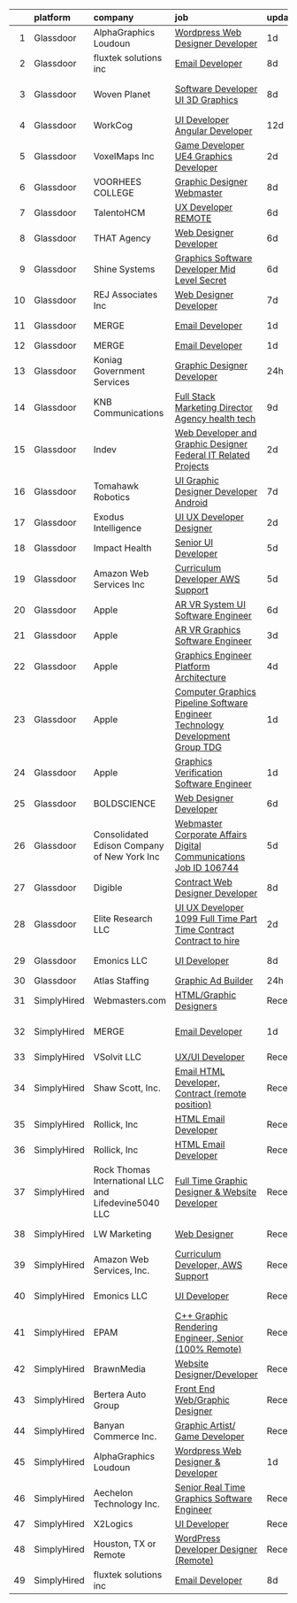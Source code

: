 

|    | platform    | company                                              | job                                                                                                                                                                                                                                                                                                                                                                                                                                                                                                                                                                                                                                                                                                                                                                                                                                                                                                                                                                                                                                                                                                                                                                                                                                                                                                                                                                                                                                                                | update_time   | location                |
|---:|:------------|:-----------------------------------------------------|:-------------------------------------------------------------------------------------------------------------------------------------------------------------------------------------------------------------------------------------------------------------------------------------------------------------------------------------------------------------------------------------------------------------------------------------------------------------------------------------------------------------------------------------------------------------------------------------------------------------------------------------------------------------------------------------------------------------------------------------------------------------------------------------------------------------------------------------------------------------------------------------------------------------------------------------------------------------------------------------------------------------------------------------------------------------------------------------------------------------------------------------------------------------------------------------------------------------------------------------------------------------------------------------------------------------------------------------------------------------------------------------------------------------------------------------------------------------------|:--------------|:------------------------|
|  1 | Glassdoor   | AlphaGraphics Loudoun                                | [Wordpress Web Designer   Developer](https://www.glassdoor.com/partner/jobListing.htm?pos=128&ao=1136043&s=58&guid=00000181fb7de9a89decc96a0c9ec99d&src=GD_JOB_AD&t=SR&vt=w&ea=1&cs=1_626c097b&cb=1657781742361&jobListingId=1007999872149&jrtk=3-0-1g7tnrqfhkf26801-1g7tnrqg1ghp1800-bb00f20d03502729-)                                                                                                                                                                                                                                                                                                                                                                                                                                                                                                                                                                                                                                                                                                                                                                                                                                                                                                                                                                                                                                                                                                                                                           | 1d            | Leesburg, VA            |
|  2 | Glassdoor   | fluxtek solutions inc                                | [Email Developer](https://www.glassdoor.com/partner/jobListing.htm?pos=117&ao=1136043&s=58&guid=00000181fb7de9a89decc96a0c9ec99d&src=GD_JOB_AD&t=SR&vt=w&ea=1&cs=1_56bf11ce&cb=1657781742357&jobListingId=1007984862555&jrtk=3-0-1g7tnrqfhkf26801-1g7tnrqg1ghp1800-1c6e3ef8f3a17f53-)                                                                                                                                                                                                                                                                                                                                                                                                                                                                                                                                                                                                                                                                                                                                                                                                                                                                                                                                                                                                                                                                                                                                                                              | 8d            | Remote                  |
|  3 | Glassdoor   | Woven Planet                                         | [Software Developer  UI 3D Graphics ](https://www.glassdoor.com/partner/jobListing.htm?pos=104&ao=1110586&s=58&guid=00000181fb7de9a89decc96a0c9ec99d&src=GD_JOB_AD&t=SR&vt=w&ea=1&cs=1_ff373932&cb=1657781742356&jobListingId=1007986416991&cpc=4B4B39186BDA197B&jrtk=3-0-1g7tnrqfhkf26801-1g7tnrqg1ghp1800-45e24007f5f1396f--6NYlbfkN0DSgjPPcnEdvoK3uuxfISLALE6pB1FR7YSHOr_tSg5_QCn410VK5Ds4sai37YL-FnFSoIZqvE9RVYgU4zL2mlfJ_uFXv9xCsapT1JUXc56Sf65AsmN7g1lfrJd60L6aU9d3gZIf_D8CIwL1yA069_Fo_jYKHls2jd_9vSYBSvU59-ydQFe80vLvnOIvIVgN1yFPbGwZiWHKoPqRkfGDH6REuKk9V_Zxy3rvUCI4HC_cbr1m5O0pGgBmfDOj3L9wLeWNp5EmTS3gqILwQKYVkfWbXv-vVNpgSaQfjPvo-yzMByNlW3eJnzC19S_Kl7HnFflM-JptDVBKHYPvnYG9AeEx8L_ABA6VSvE_qQXHblzLNYzbFtvZqdWvaElC23Tz7FJHTPF20AKW_8MYUZ4oojV6u9YFfSOSuUQqWrVKdsnel5eIvxY7JshDTtQIOzBk-GG4UvTKOJ-bU2t2X_Cy_lBIAjaDfZ3PFKHG4nKg-jITJzuRMxMHn2TRsJRfGMotLaEa94Fr30GkqsRj36l9xC3uyhkIkij1MDUfzwqUDrOme3YuEsmxBFWLqaarpaU5kOhZp2larXIjyw%3D%3D)                                                                                                                                                                                                                                                                                                                                                                                                                                                                                                         | 8d            | San Francisco, CA       |
|  4 | Glassdoor   | WorkCog                                              | [UI Developer  Angular Developer](https://www.glassdoor.com/partner/jobListing.htm?pos=118&ao=1136043&s=58&guid=00000181fb7de9a89decc96a0c9ec99d&src=GD_JOB_AD&t=SR&vt=w&ea=1&cs=1_a311f6d5&cb=1657781742357&jobListingId=1007977643504&jrtk=3-0-1g7tnrqfhkf26801-1g7tnrqg1ghp1800-2ad74ce8e4763187-)                                                                                                                                                                                                                                                                                                                                                                                                                                                                                                                                                                                                                                                                                                                                                                                                                                                                                                                                                                                                                                                                                                                                                              | 12d           | New York, NY            |
|  5 | Glassdoor   | VoxelMaps Inc                                        | [Game Developer   UE4 Graphics Developer](https://www.glassdoor.com/partner/jobListing.htm?pos=126&ao=1136043&s=58&guid=00000181fb7de9a89decc96a0c9ec99d&src=GD_JOB_AD&t=SR&vt=w&ea=1&cs=1_6fe68d46&cb=1657781742358&jobListingId=1007997853287&jrtk=3-0-1g7tnrqfhkf26801-1g7tnrqg1ghp1800-35c923fe26b55888-)                                                                                                                                                                                                                                                                                                                                                                                                                                                                                                                                                                                                                                                                                                                                                                                                                                                                                                                                                                                                                                                                                                                                                      | 2d            | Austin, TX              |
|  6 | Glassdoor   | VOORHEES COLLEGE                                     | [Graphic Designer Webmaster](https://www.glassdoor.com/partner/jobListing.htm?pos=124&ao=1136043&s=58&guid=00000181fb7de9a89decc96a0c9ec99d&src=GD_JOB_AD&t=SR&vt=w&ea=1&cs=1_9c6a4e05&cb=1657781742358&jobListingId=1007984893908&jrtk=3-0-1g7tnrqfhkf26801-1g7tnrqg1ghp1800-1f7432b2462905d6-)                                                                                                                                                                                                                                                                                                                                                                                                                                                                                                                                                                                                                                                                                                                                                                                                                                                                                                                                                                                                                                                                                                                                                                   | 8d            | Denmark, SC             |
|  7 | Glassdoor   | TalentoHCM                                           | [UX Developer   REMOTE](https://www.glassdoor.com/partner/jobListing.htm?pos=113&ao=1110586&s=58&guid=00000181fb7de9a89decc96a0c9ec99d&src=GD_JOB_AD&t=SR&vt=w&cs=1_add596bc&cb=1657781742357&jobListingId=1007990640377&cpc=8795CF9063CD573D&jrtk=3-0-1g7tnrqfhkf26801-1g7tnrqg1ghp1800-69e601a1d98ac21e--6NYlbfkN0C_SycDmnNWjSnOfNojf-KZh-yXpPzkmZZ6wpMZhR9zB5dLKAJ7UQnWo9NBJTHUaTPuSHqOCgApo8QdfvrvjzZn0SI-ozTqJGpGWm-40dkSe3zrAjRr0NeVOoRed2eJOzPg5ROAdxliP7xP8Xve5q545qfucAXXWCjkkBCm5-2lBpoIoFrWhHeoq8VJbv-EKTVLCpVFrq7nN2FRFJSN2tzUGAmj7yHwvFQMvrDSdAaSvdQn7izdbrAG1Pn7bahIhO3hJDh6Mnr6vBT7dvjuhNDmh-OtWMIlnWAsndiktDSWmWAndDAFphTIjLNwxmpUDJM230_iIkeFFA-U40NNnrGp89awoFKD3pQfL2UmXguI7hdUtoY8Pg4y91x84LB0ltXKEg32CeYlzvJwWf84WtpbMZ9OHBqNovEDbMx96zAjrCRaJUKrZQdG44cBsN4_6W4GKECUjemMarjjYKCBFbEBObB-c4g5dQPOhbtTJQ_Bk9CZB-lll12pTrSKcyxWm3iNZxPFTBjt6DccenvlzQ12xfcs5LP3dALkG2oG-A_zS2vlp8sC57vps-5h09J3SLI%3D)                                                                                                                                                                                                                                                                                                                                                                                                                                                                                                                                          | 6d            | Tysons Corner, VA       |
|  8 | Glassdoor   | THAT Agency                                          | [Web Designer Developer](https://www.glassdoor.com/partner/jobListing.htm?pos=105&ao=1110586&s=58&guid=00000181fb7de9a89decc96a0c9ec99d&src=GD_JOB_AD&t=SR&vt=w&ea=1&cs=1_78df87c5&cb=1657781742356&jobListingId=1007990020797&cpc=8D52E76475A7E842&jrtk=3-0-1g7tnrqfhkf26801-1g7tnrqg1ghp1800-0c50c41ba30ab75e--6NYlbfkN0CNPXhQHeQmpFLG1zbnVry6FDwS6k36Zx3mOturxRE7VTwd-PHBCgegvK6MSUCpLPNO5VeDiSWy4Jg_X4vF36py9cvxKfHCa3YoYBIzWKw3WHI5I-J9NyizVTVDg5tcklXjn-A-4m5usbuY75GunOoLcnQEC6itfPuGb4uBUW9zcmWdS5i-3rDgLi_VQXhNEa_1qJhzLqzAfMe7_NMBif_IytoBBE3SdW-ebDKgRUrb_BFKO_UmOlFOAy-BjjJksDK1CKfs94kLLSwIuZqXI3FJFL_cy_t8isci352p7yx9if804HCZoqR_hcH56zmT7Mc7D4dpcdOuEqmNny-Z8sfobDWOmW262dAxObzGgUGRLsoSIJ3cCEJmSIlMi4LBYBaB0wmcogfkLQi0ZQ0Sx03Ln1pKGeIKkvjgStAvACygHYPJEVx8TCmnKVDRWCbb0Cor4vnHhzNiJwG-b8UrafbnC5vKdKWtqT85xU9pMHKsbjl1EXJosTDwHlTGXBKHTzY%3D)                                                                                                                                                                                                                                                                                                                                                                                                                                                                                                                                                                                                    | 6d            | West Palm Beach, FL     |
|  9 | Glassdoor   | Shine Systems                                        | [Graphics Software Developer  Mid Level   Secret ](https://www.glassdoor.com/partner/jobListing.htm?pos=130&ao=1136043&s=58&guid=00000181fb7de9a89decc96a0c9ec99d&src=GD_JOB_AD&t=SR&vt=w&cs=1_51b74747&cb=1657781742361&jobListingId=1007991168901&jrtk=3-0-1g7tnrqfhkf26801-1g7tnrqg1ghp1800-8b16fb561dcdfd87-)                                                                                                                                                                                                                                                                                                                                                                                                                                                                                                                                                                                                                                                                                                                                                                                                                                                                                                                                                                                                                                                                                                                                                  | 6d            | Bethesda, MD            |
| 10 | Glassdoor   | REJ   Associates  Inc                                | [Web Designer Developer](https://www.glassdoor.com/partner/jobListing.htm?pos=101&ao=1110586&s=58&guid=00000181fb7de9a89decc96a0c9ec99d&src=GD_JOB_AD&t=SR&vt=w&ea=1&cs=1_e644a9e1&cb=1657781742355&jobListingId=1007988000128&cpc=020BE1DDE5A95971&jrtk=3-0-1g7tnrqfhkf26801-1g7tnrqg1ghp1800-052e4508faa82851--6NYlbfkN0AF_bfm7gzr-f4HtFIOaurJ6VoJjpjfwwjpbPTStdJTja__rm5RFnvmIqP4IgP5Pe_UU-mMrW9psE_3WYuQ8Ej17TjZ_ZnA4Ef1kqQtaP5Yhw0aYQ7OXMBUsZ5R6ikwFO_ZxKqfT8jnjqHckvi7M8tWk6QVmuJpZbrDpHBnb4jmRTPIj_Jz4SB21a-8xW7O0TOG6fRBgiCdtE5aIC6K9HVm2ICqn1K7qbF1CfsCdvre8Cw1s1mhQNK3M80cHzJGNsmskAISZKQ-Qo0zFLZc9_NIgdY-a6e_JTFjIsa9vE93YNaqpU6J3c7ma8hR4q3JG2xxKukFG0eTC2xgnDxO5jsj3mty3z_p1kPDZ8QpnhXk-0rDN0D5DnWTRNVDfAlB-aib-_S--twX0wp7jjL_3htj64XyQ1ZyaW5PAg8WqVL_yBneiN5J9wf7_Ic5BRdvOLazGU-ZrKzFohnWf68YsZFVyPthVWCleEAoUMbep3g1_NyxJDYR7vn1Pl3puUlIEdI%3D)                                                                                                                                                                                                                                                                                                                                                                                                                                                                                                                                                                                                    | 7d            | Fort Meade, MD          |
| 11 | Glassdoor   | MERGE                                                | [Email Developer](https://www.glassdoor.com/partner/jobListing.htm?pos=115&ao=1136043&s=58&guid=00000181fb7de9a89decc96a0c9ec99d&src=GD_JOB_AD&t=SR&vt=w&cs=1_dd302515&cb=1657781742357&jobListingId=1008000055626&jrtk=3-0-1g7tnrqfhkf26801-1g7tnrqg1ghp1800-ab82edbd68842002-)                                                                                                                                                                                                                                                                                                                                                                                                                                                                                                                                                                                                                                                                                                                                                                                                                                                                                                                                                                                                                                                                                                                                                                                   | 1d            | Little Rock, AR         |
| 12 | Glassdoor   | MERGE                                                | [Email Developer](https://www.glassdoor.com/partner/jobListing.htm?pos=114&ao=1136043&s=58&guid=00000181fb7de9a89decc96a0c9ec99d&src=GD_JOB_AD&t=SR&vt=w&cs=1_fae9fcec&cb=1657781742357&jobListingId=1008000055625&jrtk=3-0-1g7tnrqfhkf26801-1g7tnrqg1ghp1800-08f78359d1fa5818-)                                                                                                                                                                                                                                                                                                                                                                                                                                                                                                                                                                                                                                                                                                                                                                                                                                                                                                                                                                                                                                                                                                                                                                                   | 1d            | Denver, CO              |
| 13 | Glassdoor   | Koniag Government Services                           | [Graphic Designer Developer](https://www.glassdoor.com/partner/jobListing.htm?pos=129&ao=1136043&s=58&guid=00000181fb7de9a89decc96a0c9ec99d&src=GD_JOB_AD&t=SR&vt=w&ea=1&cs=1_a3591c3f&cb=1657781742361&jobListingId=1008003321683&jrtk=3-0-1g7tnrqfhkf26801-1g7tnrqg1ghp1800-4ee8bd4b845999b2-)                                                                                                                                                                                                                                                                                                                                                                                                                                                                                                                                                                                                                                                                                                                                                                                                                                                                                                                                                                                                                                                                                                                                                                   | 24h           | Chantilly, VA           |
| 14 | Glassdoor   | KNB Communications                                   | [Full Stack Marketing Director  Agency  health tech ](https://www.glassdoor.com/partner/jobListing.htm?pos=106&ao=1110586&s=58&guid=00000181fb7de9a89decc96a0c9ec99d&src=GD_JOB_AD&t=SR&vt=w&ea=1&cs=1_059e0331&cb=1657781742356&jobListingId=1007982265289&cpc=973E6D846143997F&jrtk=3-0-1g7tnrqfhkf26801-1g7tnrqg1ghp1800-98404997d34288b4--6NYlbfkN0Bzkuy17zoNwKMVjyusHhR7JNYo3SmelKzW8jp1Pa4Tk8SeJt-khgAHW196h0ERZcC_61O7treXuBvJx9McgJUbbBrqHIU6E6_K_u5qjdwkLd4pKiE724KE-2bMp5JnGQt-NgNhl7kdImvuKKICnfnx3S9uv3c5iqGymorm8lTlK_3i64b6MgiD6dMvihb93intdU36h6DlWWtzoc7YiWeQVpMgKU22EqhT8AZcQhXRImMf8DX7xGsq8wI4a7Xd1YgT9pKfJ1R-VhLaWEiaDs4quUfs5Jj88MY8m4_9xCQZNbPtN1E7UGpmXrrIE5MVgiM3mvRZbeisXc46GdOiCqfmHcBAUFf344y3pvceztYqNwHYMrR8_LtdDSbCyqura2r_tbLyU7mt3Lwb_FkE5cW8wpXjH-GrHjYxIFHiEjUXZkTX6XQdLrR_jP9_LajCuUhZZLtaVUeYJLv-pj83_Sx7gfQjmqI-wOWnKD6mWZk_a_vLam1F4COty_c9ul3N1jqLcYZam2aMj9v5bW75b3aDYbM_HX5f2eZdMSfm49Mnuw%3D%3D)                                                                                                                                                                                                                                                                                                                                                                                                                                                                                                                         | 9d            | Remote                  |
| 15 | Glassdoor   | Indev                                                | [Web Developer and Graphic Designer   Federal IT Related Projects](https://www.glassdoor.com/partner/jobListing.htm?pos=120&ao=1136043&s=58&guid=00000181fb7de9a89decc96a0c9ec99d&src=GD_JOB_AD&t=SR&vt=w&ea=1&cs=1_a10ef947&cb=1657781742358&jobListingId=1007997848741&jrtk=3-0-1g7tnrqfhkf26801-1g7tnrqg1ghp1800-0fd5f7ed8834f904-)                                                                                                                                                                                                                                                                                                                                                                                                                                                                                                                                                                                                                                                                                                                                                                                                                                                                                                                                                                                                                                                                                                                             | 2d            | Remote                  |
| 16 | Glassdoor   | Tomahawk Robotics                                    | [UI Graphic Designer   Developer   Android](https://www.glassdoor.com/partner/jobListing.htm?pos=122&ao=1136043&s=58&guid=00000181fb7de9a89decc96a0c9ec99d&src=GD_JOB_AD&t=SR&vt=w&cs=1_51007fcc&cb=1657781742358&jobListingId=1007987909615&jrtk=3-0-1g7tnrqfhkf26801-1g7tnrqg1ghp1800-c34eabe0f6683d95-)                                                                                                                                                                                                                                                                                                                                                                                                                                                                                                                                                                                                                                                                                                                                                                                                                                                                                                                                                                                                                                                                                                                                                         | 7d            | Melbourne, FL           |
| 17 | Glassdoor   | Exodus Intelligence                                  | [UI UX Developer Designer](https://www.glassdoor.com/partner/jobListing.htm?pos=107&ao=1110586&s=58&guid=00000181fb7de9a89decc96a0c9ec99d&src=GD_JOB_AD&t=SR&vt=w&ea=1&cs=1_65d8fd78&cb=1657781742356&jobListingId=1007998216271&cpc=FD1C1DA32C38CFA7&jrtk=3-0-1g7tnrqfhkf26801-1g7tnrqg1ghp1800-3076f8f5597281fa--6NYlbfkN0DdNONLqhA8z6QrX6vw37qu8cGScUjPKwqVQr3YAsb4-7w0lSnzFnKYadI4H_c1BhcPg1oB8mEd1PqW5TYBiPqbmzVVOGKqzAm-dSIOfBvfkJgPunE7Kq2JMKyM-CNMikdtv62AI7L8gRPOZGmwP6zolr_DNgZGwgAhDrPvHzxD7P5rwc8xELr7OXAJqV1J6LYVZyucafYr5usaCAadoeUHW-zvDfgtx2SWMcQHAESiF7qjbh3Ru7wJGI9ECMkwNIDlluEnD-4r-jDak_260Dz6fxga8WNIhub827vRJgauNMgfvRldXDKDukEVI75R-t1iMGwN-ZXPsMSTuxMQSW69YIFlbihOlfVjVITXLKy6yUUlMZv3Z17Dar8onlH4ieSBqdhfsDG6opde7vYtgArmv309fSY72CIBIt8lsbaQd9bBLOtV2TIHS_k6QWtqzz8euUuFypf4Omttm2-s7jfso9XqG1qkqF75eFQV9AdWLGeO6v_A3C6jqpXeffgwok0%3D)                                                                                                                                                                                                                                                                                                                                                                                                                                                                                                                                                                                                  | 2d            | Remote                  |
| 18 | Glassdoor   | Impact Health                                        | [Senior UI Developer](https://www.glassdoor.com/partner/jobListing.htm?pos=123&ao=1136043&s=58&guid=00000181fb7de9a89decc96a0c9ec99d&src=GD_JOB_AD&t=SR&vt=w&ea=1&cs=1_c6e4f755&cb=1657781742358&jobListingId=1007993486490&jrtk=3-0-1g7tnrqfhkf26801-1g7tnrqg1ghp1800-85fee972396184a3-)                                                                                                                                                                                                                                                                                                                                                                                                                                                                                                                                                                                                                                                                                                                                                                                                                                                                                                                                                                                                                                                                                                                                                                          | 5d            | Remote                  |
| 19 | Glassdoor   | Amazon Web Services  Inc                             | [Curriculum Developer  AWS Support](https://www.glassdoor.com/partner/jobListing.htm?pos=127&ao=1136043&s=58&guid=00000181fb7de9a89decc96a0c9ec99d&src=GD_JOB_AD&t=SR&vt=w&cs=1_3f08cb1b&cb=1657781742361&jobListingId=1007993476834&jrtk=3-0-1g7tnrqfhkf26801-1g7tnrqg1ghp1800-0d052afa27f6d646-)                                                                                                                                                                                                                                                                                                                                                                                                                                                                                                                                                                                                                                                                                                                                                                                                                                                                                                                                                                                                                                                                                                                                                                 | 5d            | Remote                  |
| 20 | Glassdoor   | Apple                                                | [AR VR System UI Software Engineer](https://www.glassdoor.com/partner/jobListing.htm?pos=110&ao=1110586&s=58&guid=00000181fb7de9a89decc96a0c9ec99d&src=GD_JOB_AD&t=SR&vt=w&cs=1_d2fd0b1c&cb=1657781742357&jobListingId=1007991589296&cpc=AC285F3A3ECA6BB0&jrtk=3-0-1g7tnrqfhkf26801-1g7tnrqg1ghp1800-652991a7179cb0de--6NYlbfkN0BvKrLyj5gPmtZO9T8euul8TCxuuKNOtzRJOomxnwSEodTz2Bc-sPZlbtkML8D-m4o5erAmOVVvl3jp6Lwco6ZMzyxtnbkZXt95sO1uCAxOjAKo55iJsFeZcr0FwFaEe0LUYuFp1JsQ9gVUVVR1ezUuEFK6c9ug_jJECZdzrMv-FC6df3RsFoc2TxkX_K5ruskh_UBOdklYE76b9i1003Kud1d_xnyy0dcKgSAcjkpo4fl_9444KC7xEB0pwpkTN-gRT2SI4twlu3MjUAPlcqBEy2G609l05GeXxN0p_7zVZb0rixVcvNuUxlxIM5VZlmuOKNLmLhWbCdyFDpWrGR476UNbFim-WRIyV8d-QDQOo212Ajqg6vnwErZeJIDPASKdCDEXAj9ruXWexLu5thi3jv5FWZgPIu9xJ4scGARrXNOLblUFbh84miuFnrv2oiGRrEg1SeK7HrPF_cRGBbyIT7JEHXPLctwFlDOZ6RYCqVfjpjKsxhtiGqbllNcG9q6hIUiUrpj-R1tWGIpinAd1ljYsjhYoFd529HzMJACqNMzDTG-iHNpUpD3u3MUkizPRd9KQAWdJSJG1RlyJoHO2Na_aQTTjPGXBqLWJMlYcaqwkpJOyCxPPqF9NFaT5SfoefSqOxabox6kte-6YhObvB5rcRM0TehE_OAwDB4j3CVvSFsO57sCqVMD7549akaapI3jMluYG1LmxtfC9Thxi4qbjXAUEXqvqFkxDnOHHCtv-BxrVlbKlKqfAh8G699HKTdeU0R0LGRJtOuUe55B8znp0s5HNr96Z1wYjlhY0bKdvshFDqvrFRt4_5NGf4fobqytn6pCnBRkx-BBj7fPDflz2VJSv-2Y_NJ1grd-MNHN0r9PFUVuseUdyq4qy1C56BTY2YgtDDxjj_XwSjPHhaxa-D4UMIdx4L3yzvQydk5J9ArInp2dqjansupPcZ4jlUqWMG4OwKzgAqHKodwSx)                                                                                                            | 6d            | Boulder, CO             |
| 21 | Glassdoor   | Apple                                                | [AR VR Graphics Software Engineer](https://www.glassdoor.com/partner/jobListing.htm?pos=108&ao=1110586&s=58&guid=00000181fb7de9a89decc96a0c9ec99d&src=GD_JOB_AD&t=SR&vt=w&cs=1_104b6192&cb=1657781742356&jobListingId=1007995962951&cpc=AC285F3A3ECA6BB0&jrtk=3-0-1g7tnrqfhkf26801-1g7tnrqg1ghp1800-cb71f4b7b5a77fe2--6NYlbfkN0BvKrLyj5gPmtZO9T8euul8TCxuuKNOtzRJOomxnwSEodTz2Bc-sPZl29JElYHfcoRY8Zkc4eMGH07Xmysi5P622TjspGQYX0ADfh1qzT2uiUGQZ1tz5czTBEf_EZjWZZvI39pAuLzYa0G8k5R8lZfiWWh-Yce7K-8ox1o9ZOomVTchVWD5Vaj6EUdduBKybM4ZKhv967VW-21s7sIj9k1NuG90SqWAlnWO9617Qh-O6LjYGkxgSVtVjif87AnRIqvBQTLd8aFqQZpdpgOuwx02YWTfAGY9e3MhwDt5Hi2zUYlOC9vw_4GoQaI8t03mKdp4Wn62GO8O6NGV0ERcoH6uoJ00krQRCHddG3JOnFUuklxGTTTb2zE9qgzXvhEAx3_UNOEB0Fc-qhq4bkZyOoVLizinUPvEsQFz8ANnkwcjD6w3dU2wEUQ0Bq0fXOogvxXjKY3I52BVot2eBp6tjPKWWzjvnbiw8YgGL0xBMykIDJOmnJWruU4zU23ab4lQ_9Q-bkpxSsWPBVZ8MUW-FcdsBuHlJPThA8tiFxZJV46-yxkdJPAN4_fSY0BaptmMDrs4U0bVDpHEuulUSmS9zmyWFX45JqJ_Df01BtNt9NXR4IDECfu7S9Cq9bQ5LNIFsQkJEdJSO4Gk2PFlGs0NqjKRQNo1WPaZpIZ2X6WLP6fYR0sQ8d1W0HwftoPCH_xO-7DgdTSNTtNgg-Aw1HbhejhvTG6xNP7_a2EnGfrSmlFq0e1gPNT6cL2OtM3JHdYfHTaibEDZ_NZI6gizlxia87BJ5W95pS6N0RLnO13DhckzvHKLX1rvgjMJFtJ3N8gVTGzQK_EfQOeboaPEX_3qZvQ39wAOOvRW7tvrNtBn39UcZ4SRvCeFxRlS8FT2rqUJMb8kqRzRd6K98zJ6SVYjwyMxZwbKOhcd1axZ6TSvGzquKz9Id50wQgVIZFNCsglmo6lsgjCoecIzxomyrK14BYAo)                                                                                                             | 3d            | Culver City, CA         |
| 22 | Glassdoor   | Apple                                                | [Graphics Engineer  Platform Architecture](https://www.glassdoor.com/partner/jobListing.htm?pos=111&ao=1110586&s=58&guid=00000181fb7de9a89decc96a0c9ec99d&src=GD_JOB_AD&t=SR&vt=w&cs=1_35a68795&cb=1657781742357&jobListingId=1007994891564&cpc=F41FEAB56D215062&jrtk=3-0-1g7tnrqfhkf26801-1g7tnrqg1ghp1800-e1fe182327cd3593--6NYlbfkN0BvKrLyj5gPmtZO9T8euul8TCxuuKNOtzRJOomxnwSEodTz2Bc-sPZlO_uSwsktAejN199eymxu_h38efDNE8S2g08YDQ6-fp4W55J9oV9xIReNGyCfoJ-39yHXh4G5EY1w4CBOmTT32aBrND-Bx1yDXQ-VWTv_7JV4EfrC6OudzdqblxpLhfV8zdfwqU3Bb2TYGazy-mNbCF0EIV-wN-TYO-YT8kgDyxVDitjbW-2B_mxX0V1-OLQ84wSvvAzhmUjEYysfKVJjgHpR57y6ffNDcacbSjC-wv61EaReFcKmMENqfl6gvBdq21fGGatsngpDEKYr4sNysiKYVdEm4dVCs6-DpKbClxVnGb8YxlwKea_8s6_boPpNUAPYR2tzfmgRs_HXFDIeJ-_oPfT3dhwQBzzu51sgNmqXjROO9N0arobixdDDTB5Xae75Q5FIcQV6TOcwcsI--itjmBSTJkhqGHiyOP2jWEIFANGq16I59NR3I9L8l7S76eF6Cn9-RCYieGgchSTJoNfcgJUfsv91F4EYbEKBvAuxPD3rP29suoh_YMhGGK-eW5L1l8yw_p53P_VwCdgj2Zvzvg5CQkE9kYdmce353A8GzcQ5a5huExNA9m0s5vfypWMhg0sFqmwtcBdQ5yKTCrAOGTytEhrr6JpNOQXelTH275gyaYwoyGDmTVBLx7gv5PNXBK1JUHakZFWPgAfNZGS1FZU4pdW3Dtg1t4awu7bQ7Q_XCC2nGT3R6izo4j9c2eTE5GoexIt0hlB8WdjdXfEA5g4Lql-UEJVy4RDLRFgL5j8iu-_I9u7raYNKzXjSWlpP4-OJfe0L8Y7Pn_orclXtAmVQRnh_DehtMZxq4x7QRD_yZ0bpnsAWSfClwKpXIZzVEBqGzzF6hOIBTOlJywmjDug67fljrK1huq7vlhXuoHt8XAWowFCItvQhejSQR2PjFCvOHjUZ8qxewhLqqYx6YcwHF5ryWm1SR04Ryqw%3D)                                                                                       | 4d            | Cupertino, CA           |
| 23 | Glassdoor   | Apple                                                | [Computer Graphics Pipeline Software Engineer  Technology Development Group  TDG ](https://www.glassdoor.com/partner/jobListing.htm?pos=112&ao=1110586&s=58&guid=00000181fb7de9a89decc96a0c9ec99d&src=GD_JOB_AD&t=SR&vt=w&cs=1_4120025c&cb=1657781742357&jobListingId=1007999357445&cpc=AC285F3A3ECA6BB0&jrtk=3-0-1g7tnrqfhkf26801-1g7tnrqg1ghp1800-f446c38bf5450d13--6NYlbfkN0BvKrLyj5gPmtZO9T8euul8TCxuuKNOtzRJOomxnwSEodTz2Bc-sPZlO_uSwsktAehI3vpLtBW7LaWinoh7B7boaUNgOgAv4L0rH2hMcghqL1euVSbL_n2qkc6VNrt7f7cUs0xvqWZ1M61TNZFhhAmAqw0lE2DoTR-qnN9x3b4ACMG4GdfbhsKjr2zo_O08PJS9SiWyl79O3G95mAXRNrbaMsM2XUCQm9geFFYLpORx2sgiPfueywNYEUWFSZEjcr5Qnu9qllY687mOMz6VtWSDO2QfBRSYLYtLxxTBUxI_76TMZEuHx_hVKl_cDcGkCrdt834bXMxE0bPQ0vYD4owmGzG6Cm3733CKq8ZASUk60au5Vd7rTxJj5N_VkYEQ0glc3W3_CjayfTaD8s_jd25rPrjCnOLqsTT_ye1jN-c_CC7eg-jJqaDcQC34VG5axk689NNqP8eFGQW2NKHNNFkAr_MBiESx2Os9A7xidF8-IgfajU6eiEhQ9x0h8Tp2wglv0eJk65MTOmjNyMdeEHLxYtaXv2JsPWXXKH5byclzz-oRkpx3DHm69E_FJ5_jmhKeahrs1ZQz_GhGu1uIC5JLnyO15bSGFdWkFz1eMdS3Kc2FbzICbXmfIkwutWSMlK97ZI01B9d-Ca63h2rf2bjqI5joKFY6mDrl-YpEdTR3UFlxHZd5b0-5tVpP0LalA8Nk41K6FOt9ghW6YVeSdZ306XXL-erRZYo7Jnu68DehhjLM9-yFOk5um6mxscP3PUcVFDpHXfEa28OQIi4KlrUqVJDrVobL7vwhmYZ1ORK4hfD29s2FG9UcdeHDN6BB8_4TlP2gkq1JxFoN_ohG5yxIddVKJgNOvQTWeSiOYAjHyjAWMZnWs-ItETkSBtQTOahucvaSlmeyyyNOVLhQc6EVJVEDWF8Pi3aSaQwsoXUUJvr1opcMKHtl7p0Ms-35IAZDV2PnARaoknUVSoSqHefiMML9f9Z6vmKGR7wManeoHav5Yj99Cj2ztPOy8NiHGDPdBCCl3XNhuA%3D%3D) | 1d            | Cupertino, CA           |
| 24 | Glassdoor   | Apple                                                | [Graphics Verification Software Engineer](https://www.glassdoor.com/partner/jobListing.htm?pos=109&ao=1110586&s=58&guid=00000181fb7de9a89decc96a0c9ec99d&src=GD_JOB_AD&t=SR&vt=w&cs=1_3f6f9058&cb=1657781742356&jobListingId=1007999357696&cpc=F4EED0218A761C36&jrtk=3-0-1g7tnrqfhkf26801-1g7tnrqg1ghp1800-f8bfbaed5ec2770a--6NYlbfkN0BvKrLyj5gPmtZO9T8euul8TCxuuKNOtzRJOomxnwSEodTz2Bc-sPZlSXfvz6ygy0ulxMU-JD1VDfvd5P4uxKgO8illM9C1kIAFdf0TQHiaOUQX2br90H8F_F5YdV0ggMd_lBy5SUDwMv6hfNycaB2NLz5hM8muNL87h-hWIFrmDYXLkcc1foZc-5RONttSathI1AO6b-8FPBu7wRObN9FRNHDVx7KJZp9QK-PiUMg1N7CCr5oBG7d6zCSSB8VYKfmb962mf4tpxVwtoiJcYJw6k84puGweBc68H1lxR3MlldH3JV5M-xGR4m7-JLWquoRe-G0v9oog4PVFB7lx4ZOkkcYzACtURObRxFoLd03C4ZHaBB2K4x1Z3G6C_EUfbBgClH9TBwXIb2bIKPrnsWqRp0SQ_hN7eqv86JC4X3awD1nqwjFZAwL27ATAuIoYozRWnWclkKHEu5MymP9PYWBe-Wh-i98ZR7Y7wXWMAsDALaoq7GsuQUdK8poZuhIQXv4FFp3Rn2rpDLs1WyDYUEtfS8dU3Rvzy1w08_swoPY40iPmiNWPgFmIh7qUaYikuYCe3hZzMBjkETVphqsqxVnJmj6GUfHkfx1-YRenBN54x_f7BxXgyCwkvF9NmgU8mGJnksAMIcGjEgV7-6_yekYKkg2wJ0cBi5lEUMZx6b4mhx3_A7rFXjz9N8mmpTKwB_4wvye7YtMdRIfeGF2n3wZc1CAKQESVAXcA6oUVgCsG63q2lW0EUDwLtjnjowGclvyDBF-5lnGwaeJrfPViqO5UDKU_iXJfZGrR-PFx0YANkeuh4X9TY9RDHPKgs-l5ulXx1362YsrAbIjzu2AJDI-STwtD0DX_yEhF4Buow9o53VeR2VUcS_VUFtAxdlCV9ZAZJGP-ntbXY5XUS6XHBC63WSNGVBWvSdDVEo6LMZ1KQMT24we0F8hwfoR7T2INqLVEyHcHR6uuoOmHGU3rlOmFgqCeod4ptAE%3D)                                                                                        | 1d            | Austin, TX              |
| 25 | Glassdoor   | BOLDSCIENCE                                          | [Web Designer Developer](https://www.glassdoor.com/partner/jobListing.htm?pos=125&ao=1136043&s=58&guid=00000181fb7de9a89decc96a0c9ec99d&src=GD_JOB_AD&t=SR&vt=w&ea=1&cs=1_66230835&cb=1657781742358&jobListingId=1007990262833&jrtk=3-0-1g7tnrqfhkf26801-1g7tnrqg1ghp1800-9b582723f68ecd53-)                                                                                                                                                                                                                                                                                                                                                                                                                                                                                                                                                                                                                                                                                                                                                                                                                                                                                                                                                                                                                                                                                                                                                                       | 6d            | Remote                  |
| 26 | Glassdoor   | Consolidated Edison Company of New York  Inc         | [Webmaster  Corporate Affairs Digital Communications Job ID  106744](https://www.glassdoor.com/partner/jobListing.htm?pos=103&ao=1110586&s=58&guid=00000181fb7de9a89decc96a0c9ec99d&src=GD_JOB_AD&t=SR&vt=w&ea=1&cs=1_664ac093&cb=1657781742356&jobListingId=1007992531178&cpc=67D5E609A3B8C355&jrtk=3-0-1g7tnrqfhkf26801-1g7tnrqg1ghp1800-61243dc3bc80d09d--6NYlbfkN0DAGtXxJq4ifnMqGPxfLFKEBklv6ysVHPdhOHnfUGcu7gb8r8ggcmCZ-8VvbWisCXkLo4fnVpxvfu5FtQcBf4_1svyjZdgVDZ916k1WmTtLUmG-83BphqwOFbkQWJiV7I_qTbFKK3eYw_13JhTVD_GTHgXBYKC6WrpW8MusSrpFCroyeQW1SDWcUesywgJgxOYpJ3wT8FtkKL61Po_vlbVcZ0fGU9xyGeQF18xbLgMsQIIhp-UT5d5Fvq08xr_6KQDuL5zX5WqZuSOLRYtT0Ks9q2cOoHBOW7MkApyi0HYBaIfR_cYKS9KwtjHimODw1-HkrJw_ZY2H17Pa7rGzJmMNkLCwxlhz0PYlbp8LNFJt2I4jJVmqsJ4f8jGzsbFEAJ44UTtJ34lx6l_FW85rrqDriTOFe8cecLzdsXX65clWTBJhp6VWhPO-CY_iqlEzyMfcrZO43ZPCU1OwIMWyhnwhabJR13q6lGVbAHmLWxvw9rVU1l99ZpWkh_iXOFG4V6YVA1VLzdfgld7jhTNJCgfbpySn7kuM49MpxJU75bqD-4C18OGtraGo)                                                                                                                                                                                                                                                                                                                                                                                                                                                                                                      | 5d            | New York, NY            |
| 27 | Glassdoor   | Digible                                              | [Contract Web Designer Developer](https://www.glassdoor.com/partner/jobListing.htm?pos=119&ao=1136043&s=58&guid=00000181fb7de9a89decc96a0c9ec99d&src=GD_JOB_AD&t=SR&vt=w&ea=1&cs=1_75a57f0c&cb=1657781742357&jobListingId=1007986118313&jrtk=3-0-1g7tnrqfhkf26801-1g7tnrqg1ghp1800-e318e2dbc3f9b5b6-)                                                                                                                                                                                                                                                                                                                                                                                                                                                                                                                                                                                                                                                                                                                                                                                                                                                                                                                                                                                                                                                                                                                                                              | 8d            | Denver, CO              |
| 28 | Glassdoor   | Elite Research  LLC                                  | [UI UX Developer 1099 Full Time Part Time Contract Contract to hire](https://www.glassdoor.com/partner/jobListing.htm?pos=121&ao=1136043&s=58&guid=00000181fb7de9a89decc96a0c9ec99d&src=GD_JOB_AD&t=SR&vt=w&ea=1&cs=1_e742dc99&cb=1657781742358&jobListingId=1007998081844&jrtk=3-0-1g7tnrqfhkf26801-1g7tnrqg1ghp1800-7ea752f900b8a941-)                                                                                                                                                                                                                                                                                                                                                                                                                                                                                                                                                                                                                                                                                                                                                                                                                                                                                                                                                                                                                                                                                                                           | 2d            | Remote                  |
| 29 | Glassdoor   | Emonics LLC                                          | [UI Developer](https://www.glassdoor.com/partner/jobListing.htm?pos=116&ao=1136043&s=58&guid=00000181fb7de9a89decc96a0c9ec99d&src=GD_JOB_AD&t=SR&vt=w&ea=1&cs=1_5f9d0b0c&cb=1657781742357&jobListingId=1007985021314&jrtk=3-0-1g7tnrqfhkf26801-1g7tnrqg1ghp1800-f92cdf06e8bb91ed-)                                                                                                                                                                                                                                                                                                                                                                                                                                                                                                                                                                                                                                                                                                                                                                                                                                                                                                                                                                                                                                                                                                                                                                                 | 8d            | Ohio City, OH           |
| 30 | Glassdoor   | Atlas Staffing                                       | [Graphic Ad Builder](https://www.glassdoor.com/partner/jobListing.htm?pos=102&ao=1110586&s=58&guid=00000181fb7de9a89decc96a0c9ec99d&src=GD_JOB_AD&t=SR&vt=w&ea=1&cs=1_ec968247&cb=1657781742355&jobListingId=1008002623454&cpc=AA7790897323AD50&jrtk=3-0-1g7tnrqfhkf26801-1g7tnrqg1ghp1800-5248b51ece2aff29--6NYlbfkN0CeLFAsULLhH0_ina76aVyMvKfUXDe-XGjHzwH1tIT6X9vXuPQV95L5oS-GN_E2U7YoDwM7hxfTg9TDPdFwAqCCqb5iLv5YDYSyhUiOBGc7GL6QSwe-s-5q6y-IIG1g0EhsNRNl3z5WkIXOXnN6khsmzS81fUuAlY1bINmH8CZkbFIhURAp4A5jutPvLILQEx5F6XxAxfStaAdJE4VxgBn-kZ-xMItc2ZtN1PLqvUocVmYm08zeb2CanzsOV6PN32ABv5Ka5fxINiBcqzyRSRLwFsKLsnAYDhSkm5XxgCtlMJ1HsU5qRdlfP5ma4j4IeLiBqj6SrHpELzXz95pqiVDi0PIq0CLGuEixviS0avuxYMMO1oJk6rJkPOB3G1rJ8xyT3iWd3qbW7FJiEh3uc5aoENpdnzJkHXw75nyZ4AbSlsGk2fA2tKsYvvZ_ImqEsx4F7_CLpdZHrjHfbB3AtEPdJuRhqhH14jOVRUgxXfxAEhKD6QQ6edtg4k6xNmDRyjueyZNr4HUKRleo6D-2unNb)                                                                                                                                                                                                                                                                                                                                                                                                                                                                                                                                                                                      | 24h           | Boise, ID               |
| 31 | SimplyHired | Webmasters.com                                       | [HTML/Graphic Designers](https://www.simplyhired.com/job/1S2ki1F2e97xk1bn0P3q05lu3BQ0Tpk7KwB7Zii_z8pQmxmAAOWD5g?q=graphic+developer)                                                                                                                                                                                                                                                                                                                                                                                                                                                                                                                                                                                                                                                                                                                                                                                                                                                                                                                                                                                                                                                                                                                                                                                                                                                                                                                               | Recently      | Tampa, FL               |
| 32 | SimplyHired | MERGE                                                | [Email Developer](https://www.simplyhired.com/job/jQxZOGH0mM7-AWJNeuAltB9lDeYdmOA7TitPExeH7UMinangSZDm7Q?q=graphic+developer)                                                                                                                                                                                                                                                                                                                                                                                                                                                                                                                                                                                                                                                                                                                                                                                                                                                                                                                                                                                                                                                                                                                                                                                                                                                                                                                                      | 1d            | Denver, CO +2 locations |
| 33 | SimplyHired | VSolvit LLC                                          | [UX/UI Developer](https://www.simplyhired.com/job/EosOInYNYtHWRBZ7AmldS_tcGIPRWvlVD7UQjhgw-JvdWNyEgw2WpQ?q=graphic+developer)                                                                                                                                                                                                                                                                                                                                                                                                                                                                                                                                                                                                                                                                                                                                                                                                                                                                                                                                                                                                                                                                                                                                                                                                                                                                                                                                      | Recently      | Remote                  |
| 34 | SimplyHired | Shaw Scott, Inc.                                     | [Email HTML Developer, Contract (remote position)](https://www.simplyhired.com/job/lp97AwzllwqjS1oXYQVdk_sx_ANbNmrf_26-hefBENEAnwkJ6YFw_Q?q=graphic+developer)                                                                                                                                                                                                                                                                                                                                                                                                                                                                                                                                                                                                                                                                                                                                                                                                                                                                                                                                                                                                                                                                                                                                                                                                                                                                                                     | Recently      | Seattle, WA             |
| 35 | SimplyHired | Rollick, Inc                                         | [HTML Email Developer](https://www.simplyhired.com/job/XOBvr-FPlcbrKDU6fwn7cySQFiXUBT59WK26gB6UhBDl1ROl_YjQ4g?q=graphic+developer)                                                                                                                                                                                                                                                                                                                                                                                                                                                                                                                                                                                                                                                                                                                                                                                                                                                                                                                                                                                                                                                                                                                                                                                                                                                                                                                                 | Recently      | Remote                  |
| 36 | SimplyHired | Rollick, Inc                                         | [HTML Email Developer](https://www.simplyhired.com/job/XOBvr-FPlcbrKDU6fwn7cySQFiXUBT59WK26gB6UhBDl1ROl_YjQ4g?q=graphic+developer)                                                                                                                                                                                                                                                                                                                                                                                                                                                                                                                                                                                                                                                                                                                                                                                                                                                                                                                                                                                                                                                                                                                                                                                                                                                                                                                                 | Recently      | Remote                  |
| 37 | SimplyHired | Rock Thomas International LLC and Lifedevine5040 LLC | [Full Time Graphic Designer & Website Developer](https://www.simplyhired.com/job/Vb3fDQ7-qsZn7_2XacWsaomusZQ-m7PW2-kDmu9m99nclW5rEX1XWA?q=graphic+developer)                                                                                                                                                                                                                                                                                                                                                                                                                                                                                                                                                                                                                                                                                                                                                                                                                                                                                                                                                                                                                                                                                                                                                                                                                                                                                                       | Recently      | Phoenix, AZ             |
| 38 | SimplyHired | LW Marketing                                         | [Web Designer](https://www.simplyhired.com/job/kDquTcIFVkACo17rxXyBH1euyHV334rjWisRNfirQp1-b1PKoPtaNw?q=graphic+developer)                                                                                                                                                                                                                                                                                                                                                                                                                                                                                                                                                                                                                                                                                                                                                                                                                                                                                                                                                                                                                                                                                                                                                                                                                                                                                                                                         | Recently      | Bonita Springs, FL      |
| 39 | SimplyHired | Amazon Web Services, Inc.                            | [Curriculum Developer, AWS Support](https://www.simplyhired.com/job/HK8u_W1s0Qj0XDr9nNnkhPX9sMTG6alrgg3-o7yRflu5mLBMl-pugg?q=graphic+developer)                                                                                                                                                                                                                                                                                                                                                                                                                                                                                                                                                                                                                                                                                                                                                                                                                                                                                                                                                                                                                                                                                                                                                                                                                                                                                                                    | Recently      | Remote +1 location      |
| 40 | SimplyHired | Emonics LLC                                          | [UI Developer](https://www.simplyhired.com/job/hS07XqftIG3zEsqSfwDv6g1tq0W_Zl4rYB_BIBeB5Cwdlj9dmlbI3A?q=graphic+developer)                                                                                                                                                                                                                                                                                                                                                                                                                                                                                                                                                                                                                                                                                                                                                                                                                                                                                                                                                                                                                                                                                                                                                                                                                                                                                                                                         | Recently      | Remote +1 location      |
| 41 | SimplyHired | EPAM                                                 | [C++ Graphic Rendering Engineer, Senior (100% Remote)](https://www.simplyhired.com/job/3tNJxgWLjwY1ZKGMjRgmLv02TGPNbYH8XZkF__ktRQg-hYEG_PW5mg?q=graphic+developer)                                                                                                                                                                                                                                                                                                                                                                                                                                                                                                                                                                                                                                                                                                                                                                                                                                                                                                                                                                                                                                                                                                                                                                                                                                                                                                 | Recently      | United States           |
| 42 | SimplyHired | BrawnMedia                                           | [Website Designer/Developer](https://www.simplyhired.com/job/78BxKl1R6BpfuVu8Kpk-1cxMOjiHDgxQMPxrbQ5J7eWU9PbYxXCHNA?q=graphic+developer)                                                                                                                                                                                                                                                                                                                                                                                                                                                                                                                                                                                                                                                                                                                                                                                                                                                                                                                                                                                                                                                                                                                                                                                                                                                                                                                           | Recently      | Albany, NY              |
| 43 | SimplyHired | Bertera Auto Group                                   | [Front End Web/Graphic Designer](https://www.simplyhired.com/job/UoHmf3PWPUcvpeJJyeUWMXOyfiqSiGnk_um5E1ECAcFdNGzGCiyBzA?q=graphic+developer)                                                                                                                                                                                                                                                                                                                                                                                                                                                                                                                                                                                                                                                                                                                                                                                                                                                                                                                                                                                                                                                                                                                                                                                                                                                                                                                       | Recently      | West Springfield, MA    |
| 44 | SimplyHired | Banyan Commerce Inc.                                 | [Graphic Artist/ Game Developer](https://www.simplyhired.com/job/VwjyPnwKl6eTP3NKXkqNf1K3VwLfAnQn-BHuTEdmR_MxUbpQm1wp4A?q=graphic+developer)                                                                                                                                                                                                                                                                                                                                                                                                                                                                                                                                                                                                                                                                                                                                                                                                                                                                                                                                                                                                                                                                                                                                                                                                                                                                                                                       | Recently      | Pompano Beach, FL       |
| 45 | SimplyHired | AlphaGraphics Loudoun                                | [Wordpress Web Designer & Developer](https://www.simplyhired.com/job/D5TTNo_7NXNqAuxJiQJBOtY33A3x-3yHn20GmP_m15sYCFzYPF_fQA?q=graphic+developer)                                                                                                                                                                                                                                                                                                                                                                                                                                                                                                                                                                                                                                                                                                                                                                                                                                                                                                                                                                                                                                                                                                                                                                                                                                                                                                                   | 1d            | Leesburg, VA            |
| 46 | SimplyHired | Aechelon Technology Inc.                             | [Senior Real Time Graphics Software Engineer](https://www.simplyhired.com/job/rcdIZu0u86YflWDJtkQswNVvTN3B-3L7qF5--HTYfTqZ6vl6sJ-lpA?q=graphic+developer)                                                                                                                                                                                                                                                                                                                                                                                                                                                                                                                                                                                                                                                                                                                                                                                                                                                                                                                                                                                                                                                                                                                                                                                                                                                                                                          | Recently      | Overland Park, KS       |
| 47 | SimplyHired | X2Logics                                             | [UI Developer](https://www.simplyhired.com/job/K7e7k8DCr3xU0Za6gglqUSb8upBvvxxXPj9or0Do1zCdHLu7dosWWA?q=graphic+developer)                                                                                                                                                                                                                                                                                                                                                                                                                                                                                                                                                                                                                                                                                                                                                                                                                                                                                                                                                                                                                                                                                                                                                                                                                                                                                                                                         | Recently      | Remote                  |
| 48 | SimplyHired | Houston, TX or Remote                                | [WordPress Developer Designer (Remote)](https://www.simplyhired.com/job/h5NIRqnG6nzwtBLlFlrT64773r4CAOGZWfW6vATD8Z8CzAc7NchDIg?q=graphic+developer)                                                                                                                                                                                                                                                                                                                                                                                                                                                                                                                                                                                                                                                                                                                                                                                                                                                                                                                                                                                                                                                                                                                                                                                                                                                                                                                | Recently      | The Woodlands, TX       |
| 49 | SimplyHired | fluxtek solutions inc                                | [Email Developer](https://www.simplyhired.com/job/pkfcnbb5TqVGu5LukxKdYgvCDq7FFHHjwMQ_T1ZF3z6z2Fa53GQhZw?q=graphic+developer)                                                                                                                                                                                                                                                                                                                                                                                                                                                                                                                                                                                                                                                                                                                                                                                                                                                                                                                                                                                                                                                                                                                                                                                                                                                                                                                                      | 8d            | Remote                  |